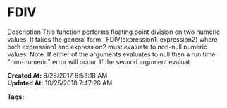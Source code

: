 # FDIV

Description This function performs floating point division on two numeric values. It takes the general form:  FDIV(expression1, expression2) where both expression1 and expression2 must evaluate to non-null numeric values. Note: If either of the arguments evaluates to null then a run time "non-numeric" error will occur. If the second argument evaluat  

**Created At:** 8/28/2017 8:53:18 AM  
**Updated At:** 10/25/2018 7:47:26 AM  

**Tags:**
<badge text='mathematical operations' vertical='middle' />
<badge text='floating point operations' vertical='middle' />
